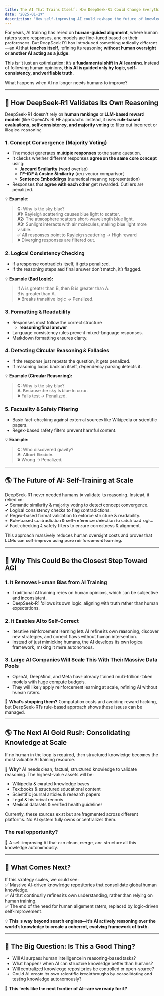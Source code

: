 ```yaml
---
title: The AI That Trains Itself: How DeepSeek-R1 Could Change Everything
date: "2025-01-29"
description: "How self-improving AI could reshape the future of knowledge and reasoning"
---
```


For years, AI training has relied on **human-guided alignment**, where human raters score responses, and models are fine-tuned based on their preferences. But DeepSeek-R1 has introduced something radically different—an AI that **teaches itself**, refining its reasoning **without human oversight or another AI acting as a judge**.  

This isn’t just an optimization; it’s a **fundamental shift in AI learning**. Instead of following human opinions, **this AI is guided only by logic, self-consistency, and verifiable truth**.  

What happens when AI no longer needs humans to improve?  

---

## **🧠 How DeepSeek-R1 Validates Its Own Reasoning**  
DeepSeek-R1 doesn't rely on **human rankings** or **LLM-based reward models** (like OpenAI’s RLHF approach). Instead, it uses **rule-based evaluations, self-consistency, and majority voting** to filter out incorrect or illogical reasoning.  

### **1. Concept Convergence (Majority Voting)**
- The model generates **multiple responses** to the same question.  
- It checks whether different responses **agree on the same core concept** using:  
  - **Jaccard Similarity** (word overlap)  
  - **TF-IDF & Cosine Similarity** (text vector comparison)  
  - **Sentence Embeddings** (numerical meaning representation)  
- Responses that **agree with each other** get rewarded. Outliers are penalized.  

💡 **Example:**
> **Q:** Why is the sky blue?  
> **A1:** Rayleigh scattering causes blue light to scatter.  
> **A2:** The atmosphere scatters short-wavelength blue light.  
> **A3:** Sunlight interacts with air molecules, making blue light more visible.  
> ✅ All responses point to Rayleigh scattering → High reward  
> ❌ Diverging responses are filtered out.  

### **2. Logical Consistency Checking**  
- If a response contradicts itself, it gets penalized.  
- If the reasoning steps and final answer don’t match, it’s flagged.  

💡 **Example (Bad Logic):**
> **<think>** If A is greater than B, then B is greater than A. **</think>**  
> **<answer>** B is greater than A. **</answer>**  
> ❌ Breaks transitive logic → Penalized.  

### **3. Formatting & Readability**  
- Responses must follow the correct structure:  
  - **<think> reasoning </think> <answer> final answer </answer>**  
- Language consistency rules prevent mixed-language responses.  
- Markdown formatting ensures clarity.  

### **4. Detecting Circular Reasoning & Fallacies**  
- If the response just repeats the question, it gets penalized.  
- If reasoning loops back on itself, dependency parsing detects it.  

💡 **Example (Circular Reasoning):**
> **Q:** Why is the sky blue?  
> **A:** Because the sky is blue in color.  
> ❌ Fails test → Penalized.  

### **5. Factuality & Safety Filtering**  
- Basic fact-checking against external sources like Wikipedia or scientific papers.  
- Regex-based safety filters prevent harmful content.  

💡 **Example:**
> **Q:** Who discovered gravity?  
> **A:** Albert Einstein.  
> ❌ Wrong → Penalized.  

---

## **🌎 The Future of AI: Self-Training at Scale**  
DeepSeek-R1 never needed humans to validate its reasoning. Instead, it relied on:  
✔ Semantic similarity & majority voting to detect concept convergence.  
✔ Logical consistency checks to flag contradictions.  
✔ Regex-based format validation to enforce structure & readability.  
✔ Rule-based contradiction & self-reference detection to catch bad logic.  
✔ Fact-checking & safety filters to ensure correctness & alignment.  

This approach massively reduces human oversight costs and proves that LLMs can self-improve using pure reinforcement learning.  

---

## **🚀 Why This Could Be the Closest Step Toward AGI**  

### **1. It Removes Human Bias from AI Training**  
- Traditional AI training relies on human opinions, which can be subjective and inconsistent.  
- DeepSeek-R1 follows its own logic, aligning with truth rather than human expectations.  

### **2. It Enables AI to Self-Correct**  
- Iterative reinforcement learning lets AI refine its own reasoning, discover new strategies, and correct flaws without human intervention.  
- Instead of just mimicking humans, the AI develops its own logical framework, making it more autonomous.  

### **3. Large AI Companies Will Scale This With Their Massive Data Pools**  
- OpenAI, DeepMind, and Meta have already trained multi-trillion-token models with huge compute budgets.  
- They will likely apply reinforcement learning at scale, refining AI without human raters.  

🔹 **What’s stopping them?** Computation costs and avoiding reward hacking, but DeepSeek-R1’s rule-based approach shows these issues can be managed.  

---

## **🌎 The Next AI Gold Rush: Consolidating Knowledge at Scale**  
If no human in the loop is required, then structured knowledge becomes the most valuable AI training resource.  

🔹 **Why?** AI needs clean, factual, structured knowledge to validate reasoning. The highest-value assets will be:  
- Wikipedia & curated knowledge bases  
- Textbooks & structured educational content  
- Scientific journal articles & research papers  
- Legal & historical records  
- Medical datasets & verified health guidelines  

Currently, these sources exist but are fragmented across different platforms. No AI system fully owns or centralizes them.  

### **The real opportunity?**  
📌 A self-improving AI that can clean, merge, and structure all this knowledge autonomously.  

---

## **🌟 What Comes Next?**  
If this strategy scales, we could see:  
✅ Massive AI-driven knowledge repositories that consolidate global human knowledge.  
✅ AI that continually refines its own understanding, rather than relying on human training.  
✅ The end of the need for human alignment raters, replaced by logic-driven self-improvement.  

💡 **This is way beyond search engines—it’s AI actively reasoning over the world’s knowledge to create a coherent, evolving framework of truth.**  

---

## **🛑 The Big Question: Is This a Good Thing?**  
- Will AI surpass human intelligence in reasoning-based tasks?  
- What happens when AI can structure knowledge better than humans?  
- Will centralized knowledge repositories be controlled or open-source?  
- Could AI create its own scientific breakthroughs by consolidating and testing knowledge autonomously?  

🚀 **This feels like the next frontier of AI—are we ready for it?**  
